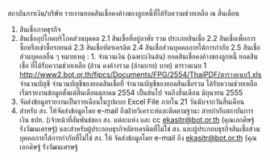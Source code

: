 สถาบันการเงิน/บริษัท
รายงานยอดสินเชื่อคงค้างของลูกหนี้ที่ได้รับความช่วยเหลือ ณ สิ้นเดือน
1. สินเชื่อภาคธุรกิจ
2. สินเชื่ออุปโภคบริโภคส่วนบุคคล
2.1 สินเชื่อที่อยู่อาศัย
รวม
ประเภทสินเชื่อ
2.2 สินเชื่อเพื่อการซื้อหรือเช่าซื้อรถยนต์
2.3 สินเชื่อบัตรเครดิต
2.4 สินเชื่อส่วนบุคคลภายใต้การกํากับ
2.5 สินเชื่อส่วนบุคคลอื่น ๆ
หมายเหตุ : 1.
จำนวนเงิน (เฉพาะเงินต้น)
ยอดสินเชื่อคงค้างของลูกหนี้ ยอดสินเชื่อ
ที่ได้รับความช่วยเหลือ (ล้าน คงค้างรวม
(ล้านบาท)
บาท)
ตารางแนบ 1
http://www2.bot.or.th/fipcs/Documents/FPG/2554/ThaiPDF/ตารางแนบ1.xls
จำนวนบัญชี
จำนวนบัญชีของยอดสินเชื่อที่ จำนวนบัญชีของยอดสินเชื่อรวม
ได้รับความช่วยเหลือ
เริ่มรายงานข้อมูลตั้งแต่สิ้นเดือนตุลาคม 2554 เป็นต้นไป จนถึงสิ้นเดือน มิถุนายน 2555
2. จัดส่งข้อมูลรายงานเป็นรายเดือนในรูปแบบ Excel File ภายใน 21 วันนับจากวันสิ้นเดือน
3. สำหรับ สง. ให้จัดส่งข้อมูลโดย e-mail ถึงฝ่ายวิเคราะห์และติดตามฐานะ สายกำกับสถาบันการเงิน ธปท. (เจ้าหน้าที่สัมพันธ์ของ สง. แต่ละแห่ง และ cc
ekasitr@bot.or.th (คุณเอกศิษฐ์ รังวัฒนเศรษฐ์) และสำหรับผู้ประกอบธุรกิจบัตรเครดิตที่ไม่ใช่ สง. และผู้ประกอบธุรกิจสินเชื่อส่วนบุคคลภายใต้การกำกับที่ไม่ใช่ สง. ให้
จัดส่งข้อมูลโดย e-mail ถึง ekasitr@bot.or.th (คุณเอกศิษฐ์ รังวัฒนเศรษฐ์
